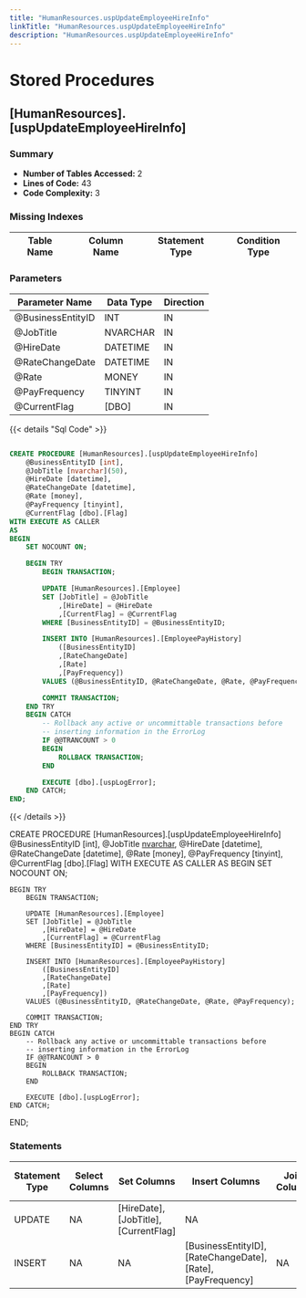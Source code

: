 ```yaml
---
title: "HumanResources.uspUpdateEmployeeHireInfo"
linkTitle: "HumanResources.uspUpdateEmployeeHireInfo"
description: "HumanResources.uspUpdateEmployeeHireInfo"
---
```


# Stored Procedures

## [HumanResources].[uspUpdateEmployeeHireInfo]
### Summary


- **Number of Tables Accessed:** 2
- **Lines of Code:** 43
- **Code Complexity:** 3
### Missing Indexes

| Table Name | Column Name | Statement Type | Condition Type |
|---|---|---|---|


### Parameters

| Parameter Name | Data Type | Direction |
|---|---|---|
| @BusinessEntityID | INT | IN |
| @JobTitle | NVARCHAR | IN |
| @HireDate | DATETIME | IN |
| @RateChangeDate | DATETIME | IN |
| @Rate | MONEY | IN |
| @PayFrequency | TINYINT | IN |
| @CurrentFlag | [DBO] | IN |

{{< details "Sql Code" >}}
```sql

CREATE PROCEDURE [HumanResources].[uspUpdateEmployeeHireInfo]
    @BusinessEntityID [int], 
    @JobTitle [nvarchar](50), 
    @HireDate [datetime], 
    @RateChangeDate [datetime], 
    @Rate [money], 
    @PayFrequency [tinyint], 
    @CurrentFlag [dbo].[Flag] 
WITH EXECUTE AS CALLER
AS
BEGIN
    SET NOCOUNT ON;

    BEGIN TRY
        BEGIN TRANSACTION;

        UPDATE [HumanResources].[Employee] 
        SET [JobTitle] = @JobTitle 
            ,[HireDate] = @HireDate 
            ,[CurrentFlag] = @CurrentFlag 
        WHERE [BusinessEntityID] = @BusinessEntityID;

        INSERT INTO [HumanResources].[EmployeePayHistory] 
            ([BusinessEntityID]
            ,[RateChangeDate]
            ,[Rate]
            ,[PayFrequency]) 
        VALUES (@BusinessEntityID, @RateChangeDate, @Rate, @PayFrequency);

        COMMIT TRANSACTION;
    END TRY
    BEGIN CATCH
        -- Rollback any active or uncommittable transactions before
        -- inserting information in the ErrorLog
        IF @@TRANCOUNT > 0
        BEGIN
            ROLLBACK TRANSACTION;
        END

        EXECUTE [dbo].[uspLogError];
    END CATCH;
END;

```
{{< /details >}}

CREATE PROCEDURE [HumanResources].[uspUpdateEmployeeHireInfo]
    @BusinessEntityID [int], 
    @JobTitle [nvarchar](50), 
    @HireDate [datetime], 
    @RateChangeDate [datetime], 
    @Rate [money], 
    @PayFrequency [tinyint], 
    @CurrentFlag [dbo].[Flag] 
WITH EXECUTE AS CALLER
AS
BEGIN
    SET NOCOUNT ON;

    BEGIN TRY
        BEGIN TRANSACTION;

        UPDATE [HumanResources].[Employee] 
        SET [JobTitle] = @JobTitle 
            ,[HireDate] = @HireDate 
            ,[CurrentFlag] = @CurrentFlag 
        WHERE [BusinessEntityID] = @BusinessEntityID;

        INSERT INTO [HumanResources].[EmployeePayHistory] 
            ([BusinessEntityID]
            ,[RateChangeDate]
            ,[Rate]
            ,[PayFrequency]) 
        VALUES (@BusinessEntityID, @RateChangeDate, @Rate, @PayFrequency);

        COMMIT TRANSACTION;
    END TRY
    BEGIN CATCH
        -- Rollback any active or uncommittable transactions before
        -- inserting information in the ErrorLog
        IF @@TRANCOUNT > 0
        BEGIN
            ROLLBACK TRANSACTION;
        END

        EXECUTE [dbo].[uspLogError];
    END CATCH;
END;

### Statements

| Statement Type | Select Columns | Set Columns | Insert Columns | Joins Columns | Where Columns | Order By Columns | Group By Columns | Having Columns | Table Name |
|---|---|---|---|---|---|---|---|---|---|
| UPDATE | NA | [HireDate], [JobTitle], [CurrentFlag] | NA |  | [HUMANRESOURCES].[EMPLOYEE].[BusinessEntityID] |  |  |  | [HumanResources].[Employee] |
| INSERT | NA | NA | [BusinessEntityID], [RateChangeDate], [Rate], [PayFrequency] | NA | NA |  |  |  | [HumanResources].[EmployeePayHistory] |

